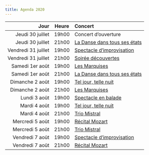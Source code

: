 ```yaml
---
title: Agenda 2020
---
```


| Jour | Heure | Concert |
| --:|:--:|:--|
| Jeudi 30 juillet | 19h00 | Concert d’ouverture |
| Jeudi 30 juillet | 21h00 | [La Danse dans tous ses états](./danse/) |
| Vendredi 31 juillet | 19h00 | [Spectacle d’improvisation](./improvisation/) |
| Vendredi 31 juillet | 21h00 | [Soirée découvertes](./decouvertes.md) |
| Samedi 1er août | 19h00 | [Les Marquises](./marquises/) |
| Samedi 1er août | 21h00 | [La Danse dans tous ses états](./danse/) | 
| Dimanche 2 août | 19h00 | [Tel jour, telle nuit](./jour-nuit/) |
| Dimanche 2 août | 21h00 | [Les Marquises](./marquises/) |
| Lundi 3 août | 19h00 | [Spectacle en balade](./balade/) |
| Mardi 4 août | 19h00 | [Tel jour, telle nuit](./jour-nuit/) |
| Mardi 4 août | 21h00 | [Trio Mistral](./trio-mistral/) |
| Mercredi 5 août | 19h00 | [Récital Mozart](./mozart/) |
| Mercredi 5 août | 21h00 | [Trio Mistral](./trio-mistral/) |
| Vendredi 7 août | 19h00 | [Spectacle d’improvisation](./improvisation/) |
| Vendredi 7 août | 21h00 | [Récital Mozart](./mozart/) |